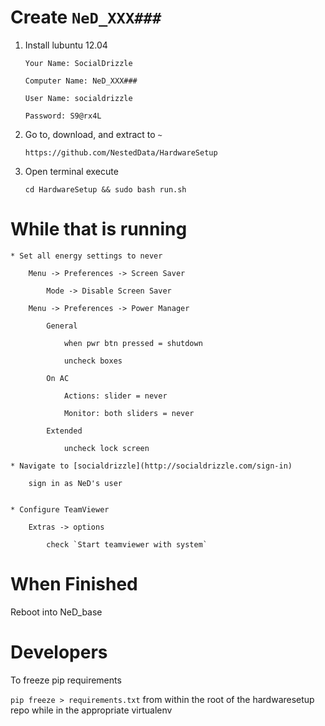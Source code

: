 # Create `NeD_XXX###`

1. Install lubuntu 12.04

	`Your Name: SocialDrizzle`

	`Computer Name: NeD_XXX###`
	
	`User Name: socialdrizzle `
	
	`Password: S9@rx4L`
	
2. Go to, download, and extract to `~`

	`https://github.com/NestedData/HardwareSetup`
	
3. Open terminal execute 

	`cd HardwareSetup && sudo bash run.sh`
	
# While that is running
	
	* Set all energy settings to never
	
		Menu -> Preferences -> Screen Saver
		
			Mode -> Disable Screen Saver
			
		Menu -> Preferences -> Power Manager
		
			General
			
				when pwr btn pressed = shutdown
				
				uncheck boxes
				
			On AC
			
				Actions: slider = never
				
				Monitor: both sliders = never
				
			Extended
			
				uncheck lock screen

	* Navigate to [socialdrizzle](http://socialdrizzle.com/sign-in)

		sign in as NeD's user
	
				
	* Configure TeamViewer

		Extras -> options
		
			check `Start teamviewer with system`
		
	
# When Finished

Reboot into NeD_base



# Developers

To freeze pip requirements

`pip freeze > requirements.txt` from within the root of the hardwaresetup repo while in the appropriate virtualenv

